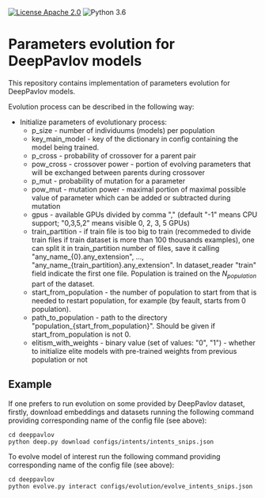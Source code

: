 [![License Apache 2.0](https://img.shields.io/badge/license-Apache%202.0-blue.svg)](/LICENSE.txt)
![Python 3.6](https://img.shields.io/badge/python-3.6-green.svg)

# Parameters evolution for DeepPavlov models

This repository contains implementation of parameters evolution for DeepPavlov models.

Evolution process can be described in the following way:
* Initialize parameters of evolutionary process:
  - p_size - number of individuums (models) per population
  - key_main_model - key of the dictionary in config containing the model being trained.
  - p_cross - probability of crossover for a parent pair
  - pow_cross - crossover power - portion of evolving parameters that will be exchanged between parents during crossover
  - p_mut - probability of mutation for a parameter
  - pow_mut - mutation power - maximal portion of maximal possible value of parameter which can be added or subtracted during mutation
  - gpus - available GPUs divided by comma "," (default "-1" means CPU support; "0,3,5,2" means visible 0, 2, 3, 5 GPUs)
  - train_partition - if train file is too big to train (recommeded to divide train files if train dataset is more than 100 thousands examples), one can split it in train_partition number of files, save it calling "any_name_{0}.any_extension", ..., "any_name_{train_partition}.any_extension". In dataset_reader "train" field indicate the first one file. Population is trained on the $N_{population} % train\_partition$ part of the dataset.
  - start_from_population - the number of population to start from that is needed to restart population, for example (by feault, starts from 0 population).
  - path_to_population - path to the directory "population_{start_from_population}". Should be given if start_from_population is not 0.
  - elitism_with_weights - binary value (set of values: "0", "1") - whether to initialize elite models with pre-trained weights from previous population or not

## Example 

If one prefers to run evolution on some provided by DeepPavlov dataset,
firstly, download embeddings and datasets running the following command providing
corresponding name of the config file (see above):

```
cd deeppavlov
python deep.py download configs/intents/intents_snips.json
```

To evolve model of interest run the following command providing corresponding name of the config file (see above):
```
cd deeppavlov
python evolve.py interact configs/evolution/evolve_intents_snips.json
```

